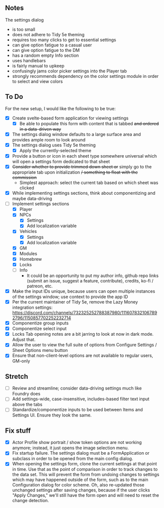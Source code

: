 ## Notes

The settings dialog
- is too small
- does not adhere to Tidy 5e theming
- requires too many clicks to get to essential settings
- can give option fatigue to a casual user
- can give option fatigue to the DM
- has a random empty Info section
- uses handlebars
- is fairly manual to upkeep
- confusingly jams color picker settings into the Player tab
- strongly recommends dependency on the color settings module in order to select and view colors

## To Do

For the new setup, I would like the following to be true:
- [x] Create svelte-based form application for viewing settings
  - [x] Be able to populate this form with content that is tabbed ~~and ordered in a data-driven way~~
- [x] The settings dialog window defaults to a large surface area and provides ample room to look around
- [x] The settings dialog uses Tidy 5e theming
  - [x] Apply the currently-selected theme
- [x] Provide a button or icon in each sheet type somewhere universal which will open a settings form dedicated to that sheet
- [x] ~~Consider whether to provide trimmed down sheet or~~ simply go to the appropriate tab upon initialization ~~/ something to float with the commission~~
  - Simplest approach: select the current tab based on which sheet was clicked
- [x] While implementing settings sections, think about componentizing and maybe data-driving
- [ ] Implement settings sections
  - [x] Player
  - [x] NPCs
    - [x] Settings
    - [x] Add localization variable
  - [x] Vehicles
    - [x] Settings
    - [x] Add localization variable
  - [x] GM
  - [x] Modules
  - [x] Homebrew
  - [x] Locks
  - [ ] Info
    - It could be an opportunity to put my author info, github repo links (submit an issue, suggest a feature, contribute), credits, ko-fi / patreon, etc.
- [x] Make the input IDs unique, because users can open multiple instances of the settings window; use context to provide the app ID
- [x] Per the current maintainer of Tidy 5e, remove the Lazy Money integration settings: https://discord.com/channels/732325252788387980/1116078321067892796/1150857702252232714
- [x] Componentize group inputs
- [x] Componentize select input
- [x] Locks Tab opening notes are a bit jarring to look at now in dark mode. Adjust that.
- [x] Allow the user to view the full suite of options from Configure Settings / Sheet Options menu button
- [x] Ensure that non-client-level options are not available to regular users, GM-only

## Stretch

- [ ] Review and streamline; consider data-driving settings much like Foundry does
- [ ] Add settings-wide, case-insensitive, includes-based filter text input above the tabs
- [ ] Standardize/componentize inputs to be used between Items and Settings UI. Ensure they look the same.

## Fix stuff

- [x] Actor Profile show portrait / show token options are not working anymore; instead, it just opens the image selection menu.
- [x] Fix startup failure. The settings dialog must be a FormApplication or subclass in order to be opened from the main config dialog.
- [x] When opening the settings form, clone the current settings at that point in time. Use that as the point of comparison in order to track changes to the data set. This will prevent the form from undoing changes to settings which may have happened outside of the form, such as to the main Configuration dialog for color scheme. Oh, also re-updated those unchanged settings after saving changes, because if the user clicks "Apply Changes," we'll still have the form open and will need to reset the change detection.